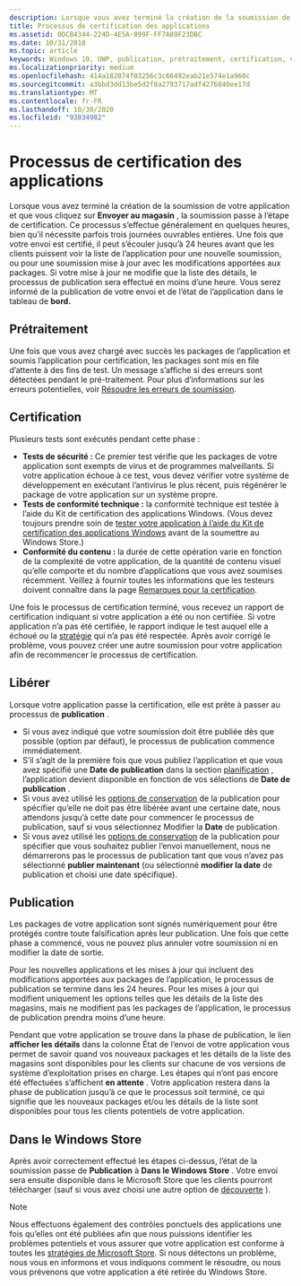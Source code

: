 ```yaml
---
description: Lorsque vous avez terminé la création de la soumission de votre application et que vous cliquez sur envoyer au magasin, la soumission passe à l’étape de certification.
title: Processus de certification des applications
ms.assetid: 0DCB4344-224D-4E5A-899F-FF7A89F23DBC
ms.date: 10/31/2018
ms.topic: article
keywords: Windows 10, UWP, publication, prétraitement, certification, version, en attente, envoyer, publier, État, heure
ms.localizationpriority: medium
ms.openlocfilehash: 414a182074f03256c3c66492eab21e574e1a960c
ms.sourcegitcommit: a3bbd3dd13be5d2f8a2793717adf4276840ee17d
ms.translationtype: MT
ms.contentlocale: fr-FR
ms.lasthandoff: 10/30/2020
ms.locfileid: "93034982"
---
```

# <a name="the-app-certification-process"></a>Processus de certification des applications

Lorsque vous avez terminé la création de la soumission de votre application et que vous cliquez sur **Envoyer au magasin** , la soumission passe à l’étape de certification. Ce processus s’effectue généralement en quelques heures, bien qu’il nécessite parfois trois journées ouvrables entières. Une fois que votre envoi est certifié, il peut s’écouler jusqu’à 24 heures avant que les clients puissent voir la liste de l’application pour une nouvelle soumission, ou pour une soumission mise à jour avec les modifications apportées aux packages. Si votre mise à jour ne modifie que la liste des détails, le processus de publication sera effectué en moins d’une heure.  Vous serez informé de la publication de votre envoi et de l’état de l’application dans le tableau de **bord.**

## <a name="preprocessing"></a>Prétraitement

Une fois que vous avez chargé avec succès les packages de l’application et soumis l’application pour certification, les packages sont mis en file d’attente à des fins de test. Un message s’affiche si des erreurs sont détectées pendant le pré-traitement. Pour plus d’informations sur les erreurs potentielles, voir [Résoudre les erreurs de soumission](resolve-submission-errors.md).

## <a name="certification"></a>Certification

Plusieurs tests sont exécutés pendant cette phase :

-   **Tests de sécurité :** Ce premier test vérifie que les packages de votre application sont exempts de virus et de programmes malveillants. Si votre application échoue à ce test, vous devez vérifier votre système de développement en exécutant l’antivirus le plus récent, puis régénérer le package de votre application sur un système propre.
-   **Tests de conformité technique :** la conformité technique est testée à l’aide du Kit de certification des applications Windows. (Vous devez toujours prendre soin de [tester votre application à l’aide du Kit de certification des applications Windows](../debug-test-perf/windows-app-certification-kit.md) avant de la soumettre au Windows Store.)
-   **Conformité du contenu :** la durée de cette opération varie en fonction de la complexité de votre application, de la quantité de contenu visuel qu’elle comporte et du nombre d’applications que vous avez soumises récemment. Veillez à fournir toutes les informations que les testeurs doivent connaître dans la page [Remarques pour la certification](notes-for-certification.md).

Une fois le processus de certification terminé, vous recevez un rapport de certification indiquant si votre application a été ou non certifiée. Si votre application n’a pas été certifiée, le rapport indique le test auquel elle a échoué ou la [stratégie](store-policies.md) qui n’a pas été respectée. Après avoir corrigé le problème, vous pouvez créer une autre soumission pour votre application afin de recommencer le processus de certification.

## <a name="release"></a>Libérer

Lorsque votre application passe la certification, elle est prête à passer au processus de **publication** .

- Si vous avez indiqué que votre soumission doit être publiée dès que possible (option par défaut), le processus de publication commence immédiatement.
- S’il s’agit de la première fois que vous publiez l’application et que vous avez spécifié une **Date de publication** dans la section [planification](configure-precise-release-scheduling.md#release) , l’application devient disponible en fonction de vos sélections de **Date de publication** .
- Si vous avez utilisé les [options de conservation](manage-submission-options.md#publishing-hold-options) de la publication pour spécifier qu’elle ne doit pas être libérée avant une certaine date, nous attendons jusqu’à cette date pour commencer le processus de publication, sauf si vous sélectionnez Modifier la **Date** de publication.
- Si vous avez utilisé les [options de conservation](manage-submission-options.md#publishing-hold-options) de la publication pour spécifier que vous souhaitez publier l’envoi manuellement, nous ne démarrerons pas le processus de publication tant que vous n’avez pas sélectionné **publier maintenant** (ou sélectionné **modifier la date** de publication et choisi une date spécifique).


## <a name="publishing"></a>Publication

Les packages de votre application sont signés numériquement pour être protégés contre toute falsification après leur publication. Une fois que cette phase a commencé, vous ne pouvez plus annuler votre soumission ni en modifier la date de sortie.

Pour les nouvelles applications et les mises à jour qui incluent des modifications apportées aux packages de l’application, le processus de publication se termine dans les 24 heures. Pour les mises à jour qui modifient uniquement les options telles que les détails de la liste des magasins, mais ne modifient pas les packages de l’application, le processus de publication prendra moins d’une heure.

Pendant que votre application se trouve dans la phase de publication, le lien **afficher les détails** dans la colonne État de l’envoi de votre application vous permet de savoir quand vos nouveaux packages et les détails de la liste des magasins sont disponibles pour les clients sur chacune de vos versions de système d’exploitation prises en charge. Les étapes qui n’ont pas encore été effectuées s’affichent **en attente** . Votre application restera dans la phase de publication jusqu’à ce que le processus soit terminé, ce qui signifie que les nouveaux packages et/ou les détails de la liste sont disponibles pour tous les clients potentiels de votre application.

## <a name="in-the-store"></a>Dans le Windows Store 

Après avoir correctement effectué les étapes ci-dessus, l’état de la soumission passe de **Publication** à **Dans le Windows Store** . Votre envoi sera ensuite disponible dans le Microsoft Store que les clients pourront télécharger (sauf si vous avez choisi une autre option de [découverte](choose-visibility-options.md#discoverability) ). 

> [!NOTE]
> Nous effectuons également des contrôles ponctuels des applications une fois qu’elles ont été publiées afin que nous puissions identifier les problèmes potentiels et vous assurer que votre application est conforme à toutes les [stratégies de Microsoft Store](store-policies.md). Si nous détectons un problème, nous vous en informons et vous indiquons comment le résoudre, ou nous vous prévenons que votre application a été retirée du Windows Store.

 

 

 




